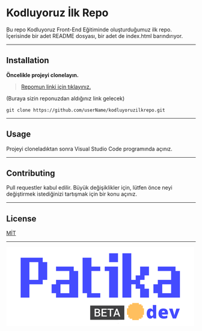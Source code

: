 # Kodluyoruz İlk Repo
Bu repo Kodluyoruz Front-End Eğitiminde oluşturduğumuz ilk repo. İçerisinde bir adet README dosyası, bir adet de index.html barındırıyor.

--------------------------

## Installation
**Öncelikle projeyi clonelayın.** 

>[Repomun linki için tıklayınız.](https://github.com/Laviya/kodluyoruzilkrepo.git)

(Buraya sizin reponuzdan aldığınız link gelecek)
```
git clone https://github.com/userName/kodluyoruzilkrepo.git
```

--------------------------

## Usage

Projeyi cloneladıktan sonra Visual Studio Code programında açınız.

--------------------------

## Contributing

Pull requestler kabul edilir. Büyük değişiklikler için, lütfen önce neyi değiştirmek istediğinizi tartışmak için bir konu açınız.

--------------------------

## License

[MİT](LICENSE)

--------------------------

![lorem pictum](resim/patikaLogo.png)